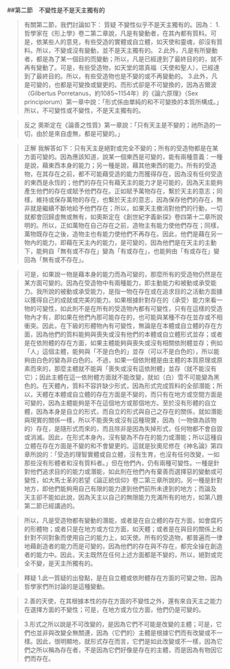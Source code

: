 ##第二節　不變性是不是天主獨有的
>有關第二節，我們討論如下：
>質疑	不變性似乎不是天主獨有的。因為：
>1.哲學家在《形上學》卷二第二章說，凡是有變動者，在其內都有質料。可是，依某些人的意見，有些受造的實體或自立體，如天使和靈魂，卻沒有質料。所以，不變或沒有變動，並不是天主獨有的。
>2.此外，凡是有所變動者，都是為了某一個目的而變動；所以，凡是已經達到了最終目的的，就不再有變動了。可是，有些受造物，如天堂的眾真福（天使和聖人），已經達到了最終目的。所以，有些受造物也是不變的或不再變動的。
>3.此外，凡是可變的，也都是可變換或變更的。而形式卻是不可變換的，因為吉爾波（Gilbertus Porretanus，約1085~1154年）的《論六原理》（Sex principiorum）第一章中說：「形式係由單純的和不可變換的本質所構成。」所以，不可變性或不變性，不是天主獨有的。

>反之	奧斯定在《論善之性質》第一章說：「只有天主是不變的；祂所造的一切，由於是來自虛無，都是可變的。」

>正解	我解答如下：只有天主是絕對或完全不變的；所有的受造物都是在某方面可變的。因為應該知道，說某一個東西是可變的，能有兩種意義：一種是說，藉東西本身的能力；另一種是說，藉其他東西的能力。所有的受造物，在其存在之前，都不可能藉受造的能力而獲得存在，因為沒有任何受造的東西是永恆的；他們的存在只有藉天主的能力才是可能的，因為天主能夠產生他們的存在或賦予他們存在。正如賦予萬物存在，繫於天主的意志；同樣，維持或保存萬物的存在，也繫於天主的意志，因為保存他們的存在，無非就是繼續不斷地給予他們存在；所以，如果天主撤消對他們的行動，一切就都會回歸虛無或無有，如奧斯定在《創世紀字義新探》卷四第十二章所說明的。所以，正如萬物在自己存在之前，造物主有能力使他們存在；同樣，萬物既存在之後，造物主也有能力使他們不再存在。因此，他們是藉在另一物內的能力，即藉在天主內的能力，是可變的，因為他們是在天主的主動下，能夠自「無有或不存在」變為「有或存在」，也能夠由「有或存在」變回為「無有或不存在」。

>可是，如果說一物是藉本身的能力而為可變的，那麼所有的受造物仍然是在某方面可變的。因為在受造物中有兩種能力，即主動能力和被動或承受能力。我所說的被動或承受能力，是指一物在存在或在追求目的之活動方面據以獲得自己的成就或完美的能力。如果根據針對存在的（承受）能力來看一物的可變性，如此則不是在所有的受造物內都有可變性，只有在這樣的受造物內才有，即如果在他們內那可能存在的，也可能與某種不存在並存或不相衝突。因此，在下級的形體物內有可變性，無論是在本體或自立體的存在方面，因為他們的質料能夠與喪失或沒有他們的本體或自立體形式並存；或者是在依附體的存在方面，如果主體能夠與喪失或沒有相關依附體並存；例如「人」這個主體，能夠與「不是白色的」並存（可以不是白色的），所以能夠由白色的變為非白色的。不過，如果一個依附體是由主體的本質原理或原素而來的，那麼主體就不能與「喪失或沒有這依附體」並存（就不能沒有它）；因此主體在這一依附體方面就不能改變，就如（白）雪不可能變為黑色的。在天體內，質料不容許缺少形式，因為形式完成質料的全部潛能；所以，天體在本體或自立體的存在方面是不變的，而只有在地方或空間方面是可變的，因為主體能夠是不在這個地方或那個地方。至於沒有形體的自立體，因為本身是自立的形式，而自立的形式與自己之存在的關係，就如潛能與現實的關係一樣，所以不能喪失或沒有這種現實，因為（一物做為該物的）存在，是隨形式而來的，而且除非是因為失掉形式，任何物都不會自毀或消滅。因此，在形式本身內，沒有變為不存在的能力或潛能；所以這種自立體在存在方面是不變的和不會變更的。這就是狄奧尼修在《神名論》第四章所說的：「受造的理智實體或自立體，沒有生育，也沒有任何改變，一如那些沒有形體者和沒有質料者。」但在他們內，仍有兩種可變性。一種是針對他們追求目的的能力或潛能，如此則在他們內有棄善而選擇惡的變動或可變性，如大馬士革的若望《論正統信仰》卷二第三章所說的。另一種是針對地方，即他們能夠用自己有限的能力達到他們前所未達到的地方；而論及
天主卻不能如此說，因為天主以自己的無限能力充滿所有的地方，如第八題第二節已經講過的。

>所以，凡是受造物都有變動的潛能，或者是在自立體的存在方面，如會腐朽的形體物；或者只是在地方或方位方面，如天體；或者是在與目的關係上和針對不同對象而使用自己的能力上，如天使。所有的受造物，都普遍而一律地藉創造者的能力而是可變的，因為他們的存在與不存在，都完全操在創造者的能力中。因此，天主既然在任何上述方面都是不變的，所以，絕對或完全不變，是天主所獨有的。

>釋疑	1.此一質疑的出發點，是在自立體或依附體存在方面的可變之物，因為哲學家們所討論的是這種變動。

>2.善的天使，在其根據本性的存在方面的不變性之外，還有來自天主之能力在選擇方面的不變性；可是，在地方或方位方面，他們仍是可變的。

>3.形式之所以說是不可改變的，是因為它們不可能是改變的主體；可是，它們也並非與改變全無關連，因為（它們的）主體是根據它們而有改變或不一樣。因此，很明顯地，就形式存在而言，它們是如此改變或不一樣，因為它們之所以稱為存在者，不是因為它們好像是存在的主體，而是因為有物因它們而存在。
